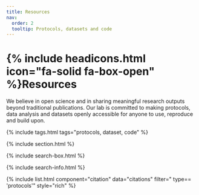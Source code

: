 ```yaml
---
title: Resources
nav:
  order: 2
  tooltip: Protocols, datasets and code
---
```


# {% include headicons.html icon="fa-solid fa-box-open" %}Resources

We believe in open science and in sharing meaningful research outputs beyond traditional publications. Our lab is committed to making protocols, data analysis and datasets openly accessible for anyone to use, reproduce and build upon.

{% include tags.html tags="protocols, dataset, code" %}

{% include section.html %}

{% include search-box.html %}

{% include search-info.html %}

{% include list.html component="citation" data="citations" filter=" type== 'protocols'" style="rich" %}
